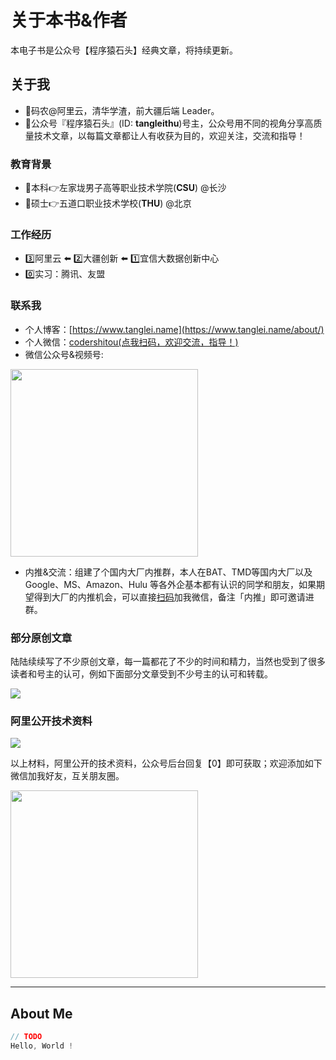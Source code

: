 # 关于本书&作者

本电子书是公众号【程序猿石头】经典文章，将持续更新。

## 关于我

- 👷码农@阿里云，清华学渣，前大疆后端 Leader。
- 🤔公众号『程序猿石头』(ID: **tangleithu**)号主，公众号用不同的视角分享高质量技术文章，以每篇文章都让人有收获为目的，欢迎关注，交流和指导！

### 教育背景

- 📔本科👉左家垅男子高等职业技术学院(**CSU**) @长沙 
- 📔硕士👉五道口职业技术学校(**THU**) @北京

### 工作经历

- 3️⃣阿里云 ⬅️ 2️⃣大疆创新 ⬅️ 1️⃣宜信大数据创新中心
- 0️⃣实习：腾讯、友盟

### 联系我

- 个人博客：[https://www.tanglei.name](https://www.tanglei.name/about/)
- 个人微信：<a href="http://www.tanglei.name/resources/codershitou-wechat.png">codershitou(点我扫码，欢迎交流，指导！)</a>
- 微信公众号&视频号: 

<img width="300" src="http://www.tanglei.name/resources/tangleithu-shipinhao.png"/>

- 内推&交流：组建了个国内大厂内推群，本人在BAT、TMD等国内大厂以及Google、MS、Amazon、Hulu 等各外企基本都有认识的同学和朋友，如果期望得到大厂的内推机会，可以直接<a href="http://www.tanglei.name/resources/codershitou-wechat.png">扫码</a>加我微信，备注「内推」即可邀请进群。

### 部分原创文章

陆陆续续写了不少原创文章，每一篇都花了不少的时间和精力，当然也受到了很多读者和号主的认可，例如下面部分文章受到不少号主的认可和转载。

![](http://www.tanglei.name/resources/to-tangleithu/tangleithu-zz.jpg)

### 阿里公开技术资料

![](http://www.tanglei.name/resources/to-tangleithu/ali-open-resource.jpg) 

以上材料，阿里公开的技术资料，公众号后台回复【0】即可获取；欢迎添加如下微信加我好友，互关朋友圈。

<img width="300" src="http://www.tanglei.name/resources/codershitou-wechat.png"/>


-----

## About Me

```java
// TODO
Hello, World !
```